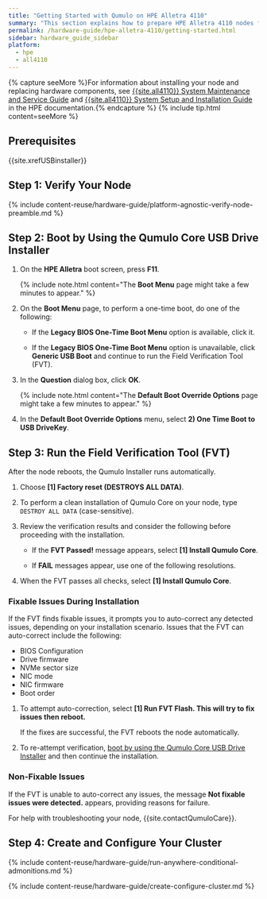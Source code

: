 ```yaml
---
title: "Getting Started with Qumulo on HPE Alletra 4110"
summary: "This section explains how to prepare HPE Alletra 4110 nodes for creating a Qumulo cluster. This guide is for system administrators, professional service providers, and colleagues in your organization who are responsible for installing and configuring server hardware."
permalink: /hardware-guide/hpe-alletra-4110/getting-started.html
sidebar: hardware_guide_sidebar
platform:
  - hpe
  - all4110
---
```


{% capture seeMore %}For information about installing your node and replacing hardware components, see [{{site.all4110}} System Maintenance and Service Guide](https://support.hpe.com/hpesc/public/docDisplay?docLocale=en_US&docId=sd00002471en_us) and [{{site.all4110}} System Setup and Installation Guide](https://support.hpe.com/hpesc/public/docDisplay?docLocale=en_US&docId=sd00002563en_us) in the HPE documentation.{% endcapture %}
{% include tip.html content=seeMore %}

## Prerequisites
{{site.xrefUSBinstaller}}

## Step 1: Verify Your Node

{% include content-reuse/hardware-guide/platform-agnostic-verify-node-preamble.md %}

## Step 2: Boot by Using the Qumulo Core USB Drive Installer

1. On the **HPE Alletra** boot screen, press **F11**.

   {% include note.html content="The **Boot Menu** page might take a few minutes to appear." %}

1. On the **Boot Menu** page, to perform a one-time boot, do one of the following:

   * If the **Legacy BIOS One-Time Boot Menu** option is available, click it.

   * If the **Legacy BIOS One-Time Boot Menu** option is unavailable, click **Generic USB Boot** and continue to run the Field Verification Tool (FVT).

1. In the **Question** dialog box, click **OK**.

   {% include note.html content="The **Default Boot Override Options** page might take a few minutes to appear." %}

1. In the **Default Boot Override Options** menu, select **2) One Time Boot to USB DriveKey**.


## Step 3: Run the Field Verification Tool (FVT)

After the node reboots, the Qumulo Installer runs automatically.

1. Choose **[1] Factory reset (DESTROYS ALL DATA)**.

1. To perform a clean installation of Qumulo Core on your node, type `DESTROY ALL DATA` (case-sensitive).

1. Review the verification results and consider the following before proceeding with the installation.

   * If the **FVT Passed!** message appears, select **[1] Install Qumulo Core**.

   * If **FAIL** messages appear, use one of the following resolutions.

1. When the FVT passes all checks, select **[1] Install Qumulo Core**.


### Fixable Issues During Installation
If the FVT finds fixable issues, it prompts you to auto-correct any detected issues, depending on your installation scenario. Issues that the FVT can auto-correct include the following:

* BIOS Configuration
* Drive firmware
* NVMe sector size
* NIC mode
* NIC firmware
* Boot order

1. To attempt auto-correction, select **[1] Run FVT Flash. This will try to fix issues then reboot.**

   If the fixes are successful, the FVT reboots the node automatically.

1. To re-attempt verification, [boot by using the Qumulo Core USB Drive Installer](#step-2-boot-by-using-the-qumulo-core-usb-drive-installer) and then continue the installation.


### Non-Fixable Issues
If the FVT is unable to auto-correct any issues, the message **Not fixable issues were detected.** appears, providing reasons for failure.

For help with troubleshooting your node, {{site.contactQumuloCare}}.

   
## Step 4: Create and Configure Your Cluster
{% include content-reuse/hardware-guide/run-anywhere-conditional-admonitions.md %}

{% include content-reuse/hardware-guide/create-configure-cluster.md %}
